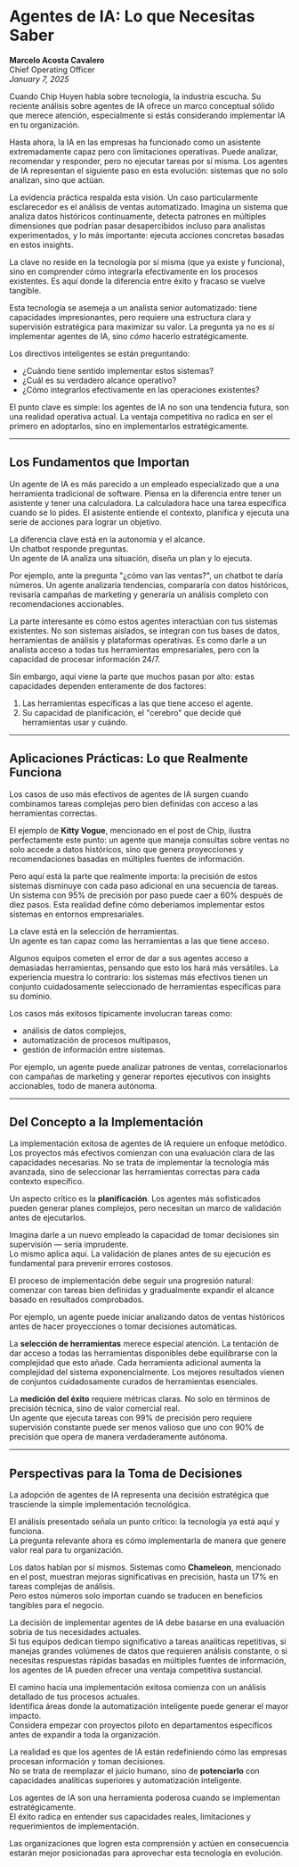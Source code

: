 # Agentes de IA: Lo que Necesitas Saber  
**Marcelo Acosta Cavalero**  
Chief Operating Officer  
*January 7, 2025*

Cuando Chip Huyen habla sobre tecnología, la industria escucha. Su reciente análisis sobre agentes de IA ofrece un marco conceptual sólido que merece atención, especialmente si estás considerando implementar IA en tu organización.

Hasta ahora, la IA en las empresas ha funcionado como un asistente extremadamente capaz pero con limitaciones operativas. Puede analizar, recomendar y responder, pero no ejecutar tareas por sí misma. Los agentes de IA representan el siguiente paso en esta evolución: sistemas que no solo analizan, sino que actúan.

La evidencia práctica respalda esta visión. Un caso particularmente esclarecedor es el análisis de ventas automatizado. Imagina un sistema que analiza datos históricos continuamente, detecta patrones en múltiples dimensiones que podrían pasar desapercibidos incluso para analistas experimentados, y lo más importante: ejecuta acciones concretas basadas en estos insights.

La clave no reside en la tecnología por sí misma (que ya existe y funciona), sino en comprender cómo integrarla efectivamente en los procesos existentes. Es aquí donde la diferencia entre éxito y fracaso se vuelve tangible.

Esta tecnología se asemeja a un analista senior automatizado: tiene capacidades impresionantes, pero requiere una estructura clara y supervisión estratégica para maximizar su valor. La pregunta ya no es *si* implementar agentes de IA, sino *cómo* hacerlo estratégicamente.

Los directivos inteligentes se están preguntando:  
- ¿Cuándo tiene sentido implementar estos sistemas?  
- ¿Cuál es su verdadero alcance operativo?  
- ¿Cómo integrarlos efectivamente en las operaciones existentes?  

El punto clave es simple: los agentes de IA no son una tendencia futura, son una realidad operativa actual. La ventaja competitiva no radica en ser el primero en adoptarlos, sino en implementarlos estratégicamente.

---

## Los Fundamentos que Importan

Un agente de IA es más parecido a un empleado especializado que a una herramienta tradicional de software. Piensa en la diferencia entre tener un asistente y tener una calculadora. La calculadora hace una tarea específica cuando se lo pides. El asistente entiende el contexto, planifica y ejecuta una serie de acciones para lograr un objetivo.

La diferencia clave está en la autonomía y el alcance.  
Un chatbot responde preguntas.  
Un agente de IA analiza una situación, diseña un plan y lo ejecuta.

Por ejemplo, ante la pregunta "¿cómo van las ventas?", un chatbot te daría números. Un agente analizaría tendencias, compararía con datos históricos, revisaría campañas de marketing y generaría un análisis completo con recomendaciones accionables.

La parte interesante es cómo estos agentes interactúan con tus sistemas existentes. No son sistemas aislados, se integran con tus bases de datos, herramientas de análisis y plataformas operativas. Es como darle a un analista acceso a todas tus herramientas empresariales, pero con la capacidad de procesar información 24/7.

Sin embargo, aquí viene la parte que muchos pasan por alto: estas capacidades dependen enteramente de dos factores:  
1. Las herramientas específicas a las que tiene acceso el agente.  
2. Su capacidad de planificación, el "cerebro" que decide qué herramientas usar y cuándo.

---

## Aplicaciones Prácticas: Lo que Realmente Funciona

Los casos de uso más efectivos de agentes de IA surgen cuando combinamos tareas complejas pero bien definidas con acceso a las herramientas correctas.

El ejemplo de **Kitty Vogue**, mencionado en el post de Chip, ilustra perfectamente este punto: un agente que maneja consultas sobre ventas no solo accede a datos históricos, sino que genera proyecciones y recomendaciones basadas en múltiples fuentes de información.

Pero aquí está la parte que realmente importa: la precisión de estos sistemas disminuye con cada paso adicional en una secuencia de tareas. Un sistema con 95% de precisión por paso puede caer a 60% después de diez pasos. Esta realidad define cómo deberíamos implementar estos sistemas en entornos empresariales.

La clave está en la selección de herramientas.  
Un agente es tan capaz como las herramientas a las que tiene acceso.

Algunos equipos cometen el error de dar a sus agentes acceso a demasiadas herramientas, pensando que esto los hará más versátiles. La experiencia muestra lo contrario: los sistemas más efectivos tienen un conjunto cuidadosamente seleccionado de herramientas específicas para su dominio.

Los casos más exitosos típicamente involucran tareas como:  
- análisis de datos complejos,  
- automatización de procesos multipasos,  
- gestión de información entre sistemas.

Por ejemplo, un agente puede analizar patrones de ventas, correlacionarlos con campañas de marketing y generar reportes ejecutivos con insights accionables, todo de manera autónoma.

---

## Del Concepto a la Implementación

La implementación exitosa de agentes de IA requiere un enfoque metódico. Los proyectos más efectivos comienzan con una evaluación clara de las capacidades necesarias. No se trata de implementar la tecnología más avanzada, sino de seleccionar las herramientas correctas para cada contexto específico.

Un aspecto crítico es la **planificación**. Los agentes más sofisticados pueden generar planes complejos, pero necesitan un marco de validación antes de ejecutarlos.

Imagina darle a un nuevo empleado la capacidad de tomar decisiones sin supervisión — sería imprudente.  
Lo mismo aplica aquí. La validación de planes antes de su ejecución es fundamental para prevenir errores costosos.

El proceso de implementación debe seguir una progresión natural: comenzar con tareas bien definidas y gradualmente expandir el alcance basado en resultados comprobados.

Por ejemplo, un agente puede iniciar analizando datos de ventas históricos antes de hacer proyecciones o tomar decisiones automáticas.

La **selección de herramientas** merece especial atención. La tentación de dar acceso a todas las herramientas disponibles debe equilibrarse con la complejidad que esto añade. Cada herramienta adicional aumenta la complejidad del sistema exponencialmente. Los mejores resultados vienen de conjuntos cuidadosamente curados de herramientas esenciales.

La **medición del éxito** requiere métricas claras. No solo en términos de precisión técnica, sino de valor comercial real.  
Un agente que ejecuta tareas con 99% de precisión pero requiere supervisión constante puede ser menos valioso que uno con 90% de precisión que opera de manera verdaderamente autónoma.

---

## Perspectivas para la Toma de Decisiones

La adopción de agentes de IA representa una decisión estratégica que trasciende la simple implementación tecnológica.

El análisis presentado señala un punto crítico: la tecnología ya está aquí y funciona.  
La pregunta relevante ahora es cómo implementarla de manera que genere valor real para tu organización.

Los datos hablan por sí mismos. Sistemas como **Chameleon**, mencionado en el post, muestran mejoras significativas en precisión, hasta un 17% en tareas complejas de análisis.  
Pero estos números solo importan cuando se traducen en beneficios tangibles para el negocio.

La decisión de implementar agentes de IA debe basarse en una evaluación sobria de tus necesidades actuales.  
Si tus equipos dedican tiempo significativo a tareas analíticas repetitivas, si manejas grandes volúmenes de datos que requieren análisis constante, o si necesitas respuestas rápidas basadas en múltiples fuentes de información, los agentes de IA pueden ofrecer una ventaja competitiva sustancial.

El camino hacia una implementación exitosa comienza con un análisis detallado de tus procesos actuales.  
Identifica áreas donde la automatización inteligente puede generar el mayor impacto.  
Considera empezar con proyectos piloto en departamentos específicos antes de expandir a toda la organización.

La realidad es que los agentes de IA están redefiniendo cómo las empresas procesan información y toman decisiones.  
No se trata de reemplazar el juicio humano, sino de **potenciarlo** con capacidades analíticas superiores y automatización inteligente.


Los agentes de IA son una herramienta poderosa cuando se implementan estratégicamente.  
El éxito radica en entender sus capacidades reales, limitaciones y requerimientos de implementación.

Las organizaciones que logren esta comprensión y actúen en consecuencia estarán mejor posicionadas para aprovechar esta tecnología en evolución.
